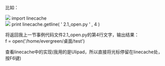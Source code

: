 比如：  

![](http://www.cnblogs.com/Images/OutliningIndicators/None.gif) import
linecache  
![](http://www.cnblogs.com/Images/OutliningIndicators/None.gif) print
linecache.getline(  '  2.1_open.py  '  ,  4  )

  
将返回我上一节事例代码文件2.1_open.py的第4行文字，输出结果：  
f = open('/home/evergreen/桌面/test')  
  
查看linecache中的实现(我用的是Ulipad，所以直接将光标停留在linecache处，按F6键)  
  

